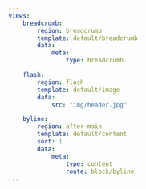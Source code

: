 ```yaml
---
views:
    breadcrumb:
        region: breadcrumb
        template: default/breadcrumb
        data:
            meta:
                type: breadcrumb

    flash:
        region: flash
        template: default/image
        data:
            src: "img/header.jpg"

    byline:
        region: after-main
        template: default/content
        sort: 1
        data:
            meta:
                type: content
                route: block/byline
...
```

